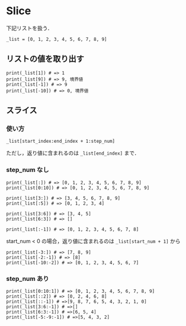 # Slice

下記リストを扱う．

```
_list = [0, 1, 2, 3, 4, 5, 6, 7, 8, 9]
```

## リストの値を取り出す

```
print(_list[1]) # => 1
print(_list[9]) # => 9, 境界値
print(_list[-1]) # => 9
print(_list[-10]) # => 0, 境界値
```

## スライス

### 使い方

```
_list[start_index:end_index + 1:step_num]
```

ただし，返り値に含まれるのは `_list[end_index]` まで．

### step_num なし

```
print(_list[:]) # => [0, 1, 2, 3, 4, 5, 6, 7, 8, 9]
print(_list[0:10]) # => [0, 1, 2, 3, 4, 5, 6, 7, 8, 9]

print(_list[3:]) # => [3, 4, 5, 6, 7, 8, 9]
print(_list[:5]) # => [0, 1, 2, 3, 4]

print(_list[3:6]) # => [3, 4, 5]
print(_list[6:3]) # => []

print(_list[:-1]) # => [0, 1, 2, 3, 4, 5, 6, 7, 8]
```

start_num < 0 の場合，返り値に含まれるのは `_list[start_num + 1]` から

```
print(_list[-3:]) # => [7, 8, 9]
print(_list[-2:-1]) # => [8]
print(_list[-10:-2]) # => [0, 1, 2, 3, 4, 5, 6, 7]
```

### step_num あり

```
print(_list[0:10:1]) # => [0, 1, 2, 3, 4, 5, 6, 7, 8, 9]
print(_list[::2]) # => [0, 2, 4, 6, 8]
print(_list[::-1]) # =>[9, 8, 7, 6, 5, 4, 3, 2, 1, 0]
print(_list[3:6:-1]) # =>[]
print(_list[6:3:-1]) # =>[6, 5, 4]
print(_list[-5:-9:-1]) # =>[5, 4, 3, 2]
```
